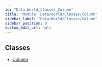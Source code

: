 ```yaml
---
id: "Data_World_Classes_Column"
title: "Module: Data/World/Classes/Column"
sidebar_label: "Data/World/Classes/Column"
sidebar_position: 0
custom_edit_url: null
---
```


## Classes

- [Column](../classes/Data_World_Classes_Column.Column.md)
